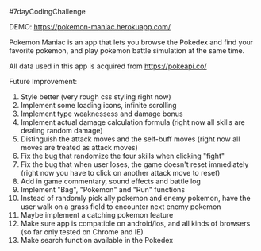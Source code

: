 #7dayCodingChallenge

DEMO:
https://pokemon-maniac.herokuapp.com/

Pokemon Maniac is an app that lets you browse the Pokedex and find your favorite pokemon, and play pokemon battle simulation at the same time.

All data used in this app is acquired from https://pokeapi.co/


Future Improvement:
1. Style better (very rough css styling right now)
2. Implement some loading icons, infinite scrolling
3. Implement type weaknessess and damage bonus
4. Implement actual damage calculation formula (right now all skills are dealing random damage)
5. Distinguish the attack moves and the self-buff moves (right now all moves are treated as attack moves)
6. Fix the bug that randomize the four skills when clicking "fight"
7. Fix the bug that when user loses, the game doesn't reset immediately (right now you have to click on another attack move to reset)
8. Add in game commentary, sound effects and battle log
9. Implement "Bag", "Pokemon" and "Run" functions
10. Instead of randomly pick ally pokemon and enemy pokemon, have the user walk on a grass field to encounter next enemy pokemon
11. Maybe implement a catching pokemon feature
12. Make sure app is compatible on android/ios, and all kinds of browsers (so far only tested on Chrome and IE)
13. Make search function available in the Pokedex
